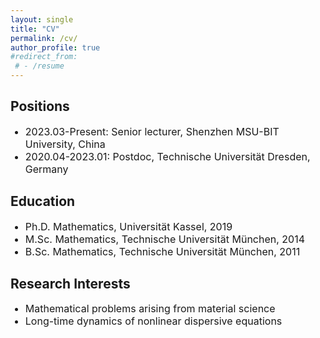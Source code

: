 ```yaml
---
layout: single
title: "CV"
permalink: /cv/
author_profile: true
#redirect_from:
 # - /resume
---
```


<h2>Positions</h2>

<ul><font size="3">

<li>2023.03-Present: Senior lecturer, Shenzhen MSU-BIT University, China</li> 

<li>  2020.04-2023.01: Postdoc, Technische Universität Dresden, Germany </li> 
 </font></ul>
 

<h2>Education</h2>

<ul><font size="3">

<li>  Ph.D. Mathematics, Universität Kassel, 2019</li> 

<li>  M.Sc. Mathematics, Technische Universität München, 2014</li> 

<li>  B.Sc. Mathematics, Technische Universität München, 2011</li> 
</font></ul>


<h2>Research Interests</h2>

<ul><font size="3">

<li>  Mathematical problems arising from material science</li> 

<li>  Long-time dynamics of nonlinear dispersive equations</li> 
</font></ul>
